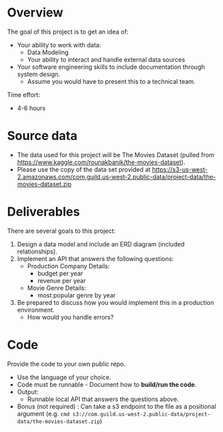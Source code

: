 # Overview
The goal of this project is to get an idea of:
* Your ability to work with data:
  * Data Modeling 
  * Your ability to interact and handle external data sources 
* Your software engineering skills to include documentation through system design.
  * Assume you would have to present this to a technical team. 
  
Time effort: 
  * 4-6 hours

# Source data
* The data used for this project will be The Movies Dataset (pulled from https://www.kaggle.com/rounakbanik/the-movies-dataset).
* Please use the copy of the data set provided at https://s3-us-west-2.amazonaws.com/com.guild.us-west-2.public-data/project-data/the-movies-dataset.zip

# Deliverables
There are several goals to this project:
1) Design a data model and include an ERD diagram (included relationships).
1) Implement an API that answers the following questions:
   * Production Company Details:
     * budget per year
     * revenue per year
   * Movie Genre Details:
     * most popular genre by year
1) Be prepared to discuss how you would implement this in a production environment.
   * How would you handle errors?

# Code 
Provide the code to your own public repo.
* Use the language of your choice.
* Code must be runnable - Document how to **build/run the code**.
* Output: 
  * Runnable local API that answers the questions above.
* Bonus (not required) : Can take a s3 endpoint to the file as a positional argument (e.g. `cmd s3://com.guild.us-west-2.public-data/project-data/the-movies-dataset.zip`) 
